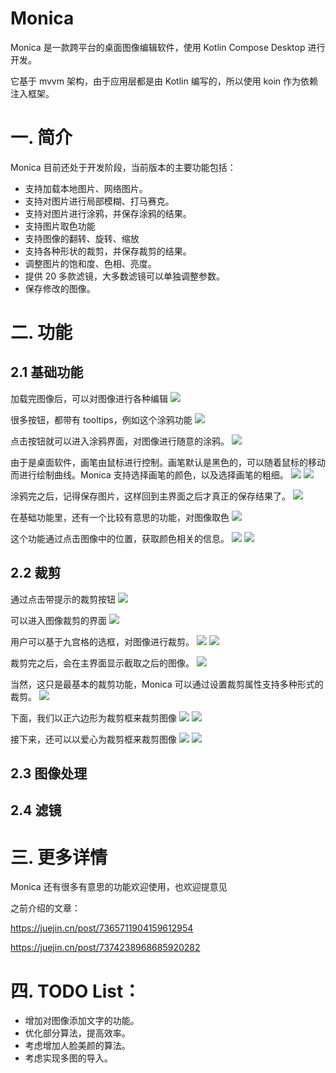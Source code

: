 # Monica
Monica 是一款跨平台的桌面图像编辑软件，使用 Kotlin Compose Desktop 进行开发。

它基于 mvvm 架构，由于应用层都是由 Kotlin 编写的，所以使用 koin 作为依赖注入框架。

# 一. 简介
Monica 目前还处于开发阶段，当前版本的主要功能包括：

* 支持加载本地图片、网络图片。
* 支持对图片进行局部模糊、打马赛克。
* 支持对图片进行涂鸦，并保存涂鸦的结果。
* 支持图片取色功能
* 支持图像的翻转、旋转、缩放
* 支持各种形状的裁剪，并保存裁剪的结果。
* 调整图片的饱和度、色相、亮度。
* 提供 20 多款滤镜，大多数滤镜可以单独调整参数。
* 保存修改的图像。

# 二. 功能

## 2.1 基础功能
加载完图像后，可以对图像进行各种编辑
![](images/1-1.png)

很多按钮，都带有 tooltips，例如这个涂鸦功能
![](images/1-2.png)

点击按钮就可以进入涂鸦界面，对图像进行随意的涂鸦。
![](images/1-3.png)

由于是桌面软件，画笔由鼠标进行控制。画笔默认是黑色的，可以随着鼠标的移动而进行绘制曲线。Monica 支持选择画笔的颜色，以及选择画笔的粗细。
![](images/1-4.png)
![](images/1-5.png)

涂鸦完之后，记得保存图片，这样回到主界面之后才真正的保存结果了。
![](images/1-6.png)

在基础功能里，还有一个比较有意思的功能，对图像取色
![](images/1-7.png)

这个功能通过点击图像中的位置，获取颜色相关的信息。
![](images/1-8.png)
![](images/1-9.png)

## 2.2 裁剪

通过点击带提示的裁剪按钮
![](images/2-1.png)

可以进入图像裁剪的界面
![](images/2-2.png)

用户可以基于九宫格的选框，对图像进行裁剪。
![](images/2-3.png)
![](images/2-4.png)

裁剪完之后，会在主界面显示截取之后的图像。
![](images/2-5.png)

当然，这只是最基本的裁剪功能，Monica 可以通过设置裁剪属性支持多种形式的裁剪。
![](images/2-6.png)

下面，我们以正六边形为裁剪框来裁剪图像
![](images/2-7.png)
![](images/2-8.png)

接下来，还可以以爱心为裁剪框来裁剪图像
![](images/2-9.png)
![](images/2-10.png)

## 2.3 图像处理

## 2.4 滤镜

# 三. 更多详情

Monica 还有很多有意思的功能欢迎使用，也欢迎提意见

之前介绍的文章：

https://juejin.cn/post/7365711904159612954

https://juejin.cn/post/7374238968685920282


# 四. TODO List：

* 增加对图像添加文字的功能。
* 优化部分算法，提高效率。
* 考虑增加人脸美颜的算法。
* 考虑实现多图的导入。